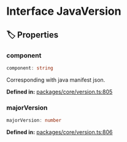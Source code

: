 # Interface JavaVersion

## 🏷️ Properties

### component

```ts
component: string
```
Corresponding with java manifest json.
<p style="font-size: 14px; color: var(--vp-c-text-2)">
<strong>Defined in:</strong> <a href="https://github.com/voxelum/minecraft-launcher-core-node/blob/master/packages/core/version.ts#L805" target="_blank" rel="noreferrer">packages/core/version.ts:805</a>
</p>


### majorVersion

```ts
majorVersion: number
```
<p style="font-size: 14px; color: var(--vp-c-text-2)">
<strong>Defined in:</strong> <a href="https://github.com/voxelum/minecraft-launcher-core-node/blob/master/packages/core/version.ts#L806" target="_blank" rel="noreferrer">packages/core/version.ts:806</a>
</p>


